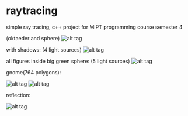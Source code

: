# raytracing
simple ray tracing, c++ project for MIPT programming course semester 4 

(oktaeder and sphere)
![alt tag](http://savepic.ru/9384756.png)

with shadows:
(4 light sources)
![alt tag](http://savepic.ru/9381589.png)

all figures inside big green sphere:
(5 light sources)
![alt tag](http://savepic.ru/9391865.png)


gnome(764 polygons):


![alt tag](http://savepic.ru/9819413.png)
![alt tag](http://savepic.ru/9810197.png)

reflection:

![alt tag](http://savepic.ru/9836460.png)
